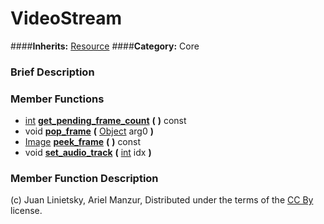 #  VideoStream  
####**Inherits:** [Resource](class_resource)
####**Category:** Core

###  Brief Description  


###  Member Functions 
  * [int](class_int)  **[get&#95;pending&#95;frame&#95;count](#get_pending_frame_count)**  **(** **)** const
  * void  **[pop&#95;frame](#pop_frame)**  **(** [Object](class_object) arg0  **)**
  * [Image](class_image)  **[peek&#95;frame](#peek_frame)**  **(** **)** const
  * void  **[set&#95;audio&#95;track](#set_audio_track)**  **(** [int](class_int) idx  **)**

###  Member Function Description  


(c) Juan Linietsky, Ariel Manzur, Distributed under the terms of the [CC By](https://creativecommons.org/licenses/by/3.0/legalcode) license.

